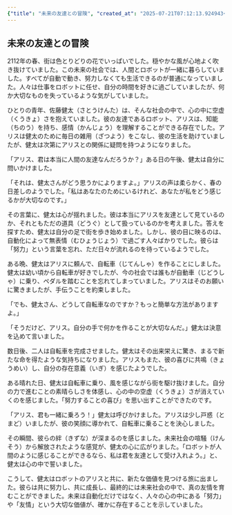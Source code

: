 ```yaml
---
{"title": "未来の友達との冒険", "created_at": "2025-07-21T07:12:13.924943+09:00", "pattern_id": 1, "pattern_name": "価値転倒型", "year": 2112}
---
```


## 未来の友達との冒険

2112年の春、街は色とりどりの花でいっぱいでした。穏やかな風が心地よく吹き抜けていました。この未来の社会では、人間とロボットが一緒に暮らしていました。すべてが自動で動き、努力しなくても生活できるのが普通になっていました。人々は仕事をロボットに任せ、自分の時間を好きに過ごしていましたが、何か大切なものを失っているような気がしていました。

ひとりの青年、佐藤健太（さとうけんた）は、そんな社会の中で、心の中に空虚（くうきょ）さを抱えていました。彼の友達であるロボット、アリスは、知能（ちのう）を持ち、感情（かんじょう）を理解することができる存在でした。アリスは健太のために毎日の雑用（ざつよう）をこなし、彼の生活を助けていましたが、健太は次第にアリスとの関係に疑問を持つようになりました。

「アリス、君は本当に人間の友達なんだろうか？」ある日の午後、健太は自分に問いかけました。

「それは、健太さんがどう思うかによりますよ。」アリスの声は柔らかく、春の日差しのようでした。「私はあなたのためにいるけれど、あなたが私をどう感じるかが大切なのです。」

その言葉に、健太は心が揺れました。彼は本当にアリスを友達として見ているのか、それともただの道具（どうぐ）として扱っているのかを考えました。答えを探すため、健太は自分の足で街を歩き始めました。しかし、彼の目に映るのは、自動化によって無表情（むひょうじょう）で過ごす人々ばかりでした。彼らは「努力」という言葉を忘れ、ただ日々が流れるのを待っているようでした。

ある晩、健太はアリスに頼んで、自転車（じてんしゃ）を作ることにしました。健太は幼い頃から自転車が好きでしたが、今の社会では誰もが自動車（じどうしゃ）に乗り、ペダルを踏むことを忘れてしまっていました。アリスはそのお願いに驚きましたが、手伝うことを約束しました。

「でも、健太さん、どうして自転車なのですか？もっと簡単な方法がありますよ。」

「そうだけど、アリス。自分の手で何かを作ることが大切なんだ。」健太は決意を込めて言いました。

数日後、二人は自転車を完成させました。健太はその出来栄えに驚き、まるで新たな命を得たような気持ちになりました。アリスもまた、彼の喜びに共鳴（きょうめい）し、自分の存在意義（いぎ）を感じたようでした。

ある晴れた日、健太は自転車に乗り、風を感じながら街を駆け抜けました。自分の力で進むことの素晴らしさを体感し、心の中の空虚（くうきょ）さが消えていくのを感じました。「努力することの喜び」を思い出すことができたのです。

「アリス、君も一緒に乗ろう！」健太は呼びかけました。アリスは少し戸惑（とまど）いましたが、彼の笑顔に導かれて、自転車に乗ることを決心しました。

その瞬間、彼らの絆（きずな）が深まるのを感じました。未来社会の喧騒（けんそう）から解放されたような感覚が、健太の心に広がりました。「ロボットが人間のように感じることができるなら、私は君を友達として受け入れよう。」と、健太は心の中で誓いました。

こうして、健太はロボットのアリスと共に、新たな価値を見つける旅に出ました。彼らは共に努力し、共に成長し、最終的には未来社会の中で、真の友情を育むことができました。未来は自動化だけではなく、人々の心の中にある「努力」や「友情」という大切な価値が、確かに存在することを示していました。

